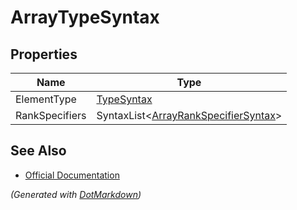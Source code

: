 # ArrayTypeSyntax

## Properties

| Name           | Type                                                                 |
| -------------- | -------------------------------------------------------------------- |
| ElementType    | [TypeSyntax](TypeSyntax.md)                                          |
| RankSpecifiers | SyntaxList\<[ArrayRankSpecifierSyntax](ArrayRankSpecifierSyntax.md)> |

## See Also

* [Official Documentation](https://docs.microsoft.com/en-us/dotnet/api/microsoft.codeanalysis.csharp.syntax.arraytypesyntax)


*\(Generated with [DotMarkdown](http://github.com/JosefPihrt/DotMarkdown)\)*